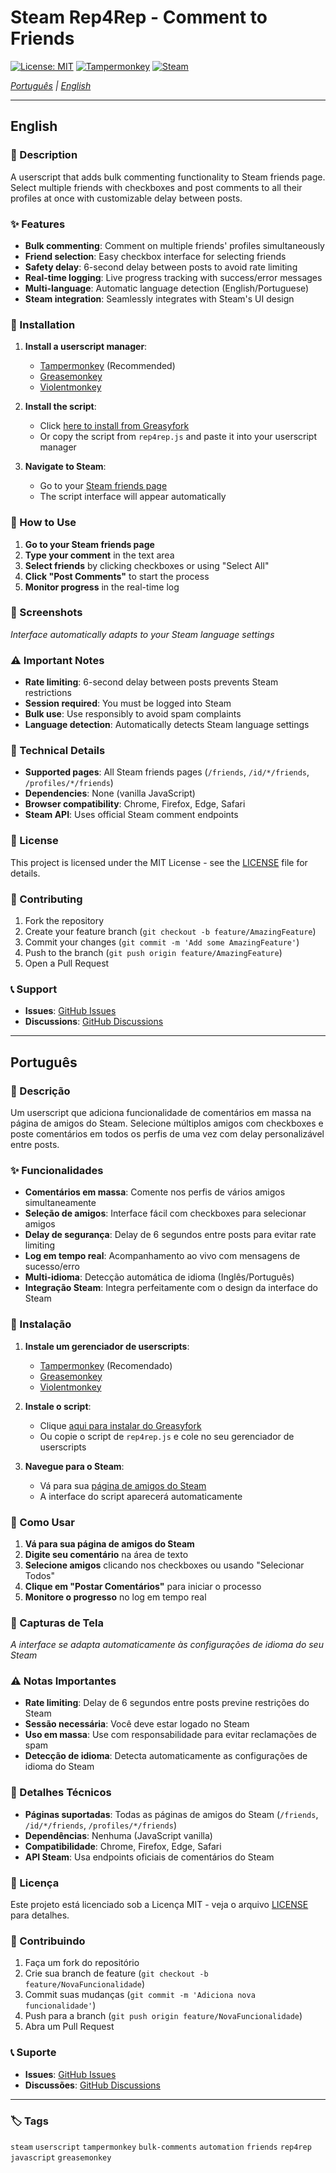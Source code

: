 # Steam Rep4Rep - Comment to Friends

[![License: MIT](https://img.shields.io/badge/License-MIT-yellow.svg)](https://opensource.org/licenses/MIT)
[![Tampermonkey](https://img.shields.io/badge/Tampermonkey-Compatible-green.svg)](https://www.tampermonkey.net/)
[![Steam](https://img.shields.io/badge/Steam-Community-blue.svg)](https://steamcommunity.com/)

*[Português](#português) | [English](#english)*

---

## English

### 📝 Description

A userscript that adds bulk commenting functionality to Steam friends page. Select multiple friends with checkboxes and post comments to all their profiles at once with customizable delay between posts.

### ✨ Features

- **Bulk commenting**: Comment on multiple friends' profiles simultaneously
- **Friend selection**: Easy checkbox interface for selecting friends
- **Safety delay**: 6-second delay between posts to avoid rate limiting
- **Real-time logging**: Live progress tracking with success/error messages
- **Multi-language**: Automatic language detection (English/Portuguese)
- **Steam integration**: Seamlessly integrates with Steam's UI design

### 🚀 Installation

1. **Install a userscript manager**:
   - [Tampermonkey](https://www.tampermonkey.net/) (Recommended)
   - [Greasemonkey](https://www.greasespot.net/)
   - [Violentmonkey](https://violentmonkey.github.io/)

2. **Install the script**:
   - Click [here to install from Greasyfork](https://greasyfork.org/scripts/YOUR_SCRIPT_ID)
   - Or copy the script from `rep4rep.js` and paste it into your userscript manager

3. **Navigate to Steam**:
   - Go to your [Steam friends page](https://steamcommunity.com/id/yourusername/friends)
   - The script interface will appear automatically

### 🎯 How to Use

1. **Go to your Steam friends page**
2. **Type your comment** in the text area
3. **Select friends** by clicking checkboxes or using "Select All"
4. **Click "Post Comments"** to start the process
5. **Monitor progress** in the real-time log

### 📸 Screenshots

*Interface automatically adapts to your Steam language settings*

### ⚠️ Important Notes

- **Rate limiting**: 6-second delay between posts prevents Steam restrictions
- **Session required**: You must be logged into Steam
- **Bulk use**: Use responsibly to avoid spam complaints
- **Language detection**: Automatically detects Steam language settings

### 🔧 Technical Details

- **Supported pages**: All Steam friends pages (`/friends`, `/id/*/friends`, `/profiles/*/friends`)
- **Dependencies**: None (vanilla JavaScript)
- **Browser compatibility**: Chrome, Firefox, Edge, Safari
- **Steam API**: Uses official Steam comment endpoints

### 📄 License

This project is licensed under the MIT License - see the [LICENSE](LICENSE) file for details.

### 🤝 Contributing

1. Fork the repository
2. Create your feature branch (`git checkout -b feature/AmazingFeature`)
3. Commit your changes (`git commit -m 'Add some AmazingFeature'`)
4. Push to the branch (`git push origin feature/AmazingFeature`)
5. Open a Pull Request

### 📞 Support

- **Issues**: [GitHub Issues](https://github.com/bernardopg/steam-rep4rep/issues)
- **Discussions**: [GitHub Discussions](https://github.com/bernardopg/steam-rep4rep/discussions)

---

## Português

### 📝 Descrição

Um userscript que adiciona funcionalidade de comentários em massa na página de amigos do Steam. Selecione múltiplos amigos com checkboxes e poste comentários em todos os perfis de uma vez com delay personalizável entre posts.

### ✨ Funcionalidades

- **Comentários em massa**: Comente nos perfis de vários amigos simultaneamente
- **Seleção de amigos**: Interface fácil com checkboxes para selecionar amigos
- **Delay de segurança**: Delay de 6 segundos entre posts para evitar rate limiting
- **Log em tempo real**: Acompanhamento ao vivo com mensagens de sucesso/erro
- **Multi-idioma**: Detecção automática de idioma (Inglês/Português)
- **Integração Steam**: Integra perfeitamente com o design da interface do Steam

### 🚀 Instalação

1. **Instale um gerenciador de userscripts**:
   - [Tampermonkey](https://www.tampermonkey.net/) (Recomendado)
   - [Greasemonkey](https://www.greasespot.net/)
   - [Violentmonkey](https://violentmonkey.github.io/)

2. **Instale o script**:
   - Clique [aqui para instalar do Greasyfork](https://greasyfork.org/scripts/YOUR_SCRIPT_ID)
   - Ou copie o script de `rep4rep.js` e cole no seu gerenciador de userscripts

3. **Navegue para o Steam**:
   - Vá para sua [página de amigos do Steam](https://steamcommunity.com/id/seuusuario/friends)
   - A interface do script aparecerá automaticamente

### 🎯 Como Usar

1. **Vá para sua página de amigos do Steam**
2. **Digite seu comentário** na área de texto
3. **Selecione amigos** clicando nos checkboxes ou usando "Selecionar Todos"
4. **Clique em "Postar Comentários"** para iniciar o processo
5. **Monitore o progresso** no log em tempo real

### 📸 Capturas de Tela

*A interface se adapta automaticamente às configurações de idioma do seu Steam*

### ⚠️ Notas Importantes

- **Rate limiting**: Delay de 6 segundos entre posts previne restrições do Steam
- **Sessão necessária**: Você deve estar logado no Steam
- **Uso em massa**: Use com responsabilidade para evitar reclamações de spam
- **Detecção de idioma**: Detecta automaticamente as configurações de idioma do Steam

### 🔧 Detalhes Técnicos

- **Páginas suportadas**: Todas as páginas de amigos do Steam (`/friends`, `/id/*/friends`, `/profiles/*/friends`)
- **Dependências**: Nenhuma (JavaScript vanilla)
- **Compatibilidade**: Chrome, Firefox, Edge, Safari
- **API Steam**: Usa endpoints oficiais de comentários do Steam

### 📄 Licença

Este projeto está licenciado sob a Licença MIT - veja o arquivo [LICENSE](LICENSE) para detalhes.

### 🤝 Contribuindo

1. Faça um fork do repositório
2. Crie sua branch de feature (`git checkout -b feature/NovaFuncionalidade`)
3. Commit suas mudanças (`git commit -m 'Adiciona nova funcionalidade'`)
4. Push para a branch (`git push origin feature/NovaFuncionalidade`)
5. Abra um Pull Request

### 📞 Suporte

- **Issues**: [GitHub Issues](https://github.com/bernardopg/steam-rep4rep/issues)
- **Discussões**: [GitHub Discussions](https://github.com/bernardopg/steam-rep4rep/discussions)

---

### 🏷️ Tags

`steam` `userscript` `tampermonkey` `bulk-comments` `automation` `friends` `rep4rep` `javascript` `greasemonkey`
